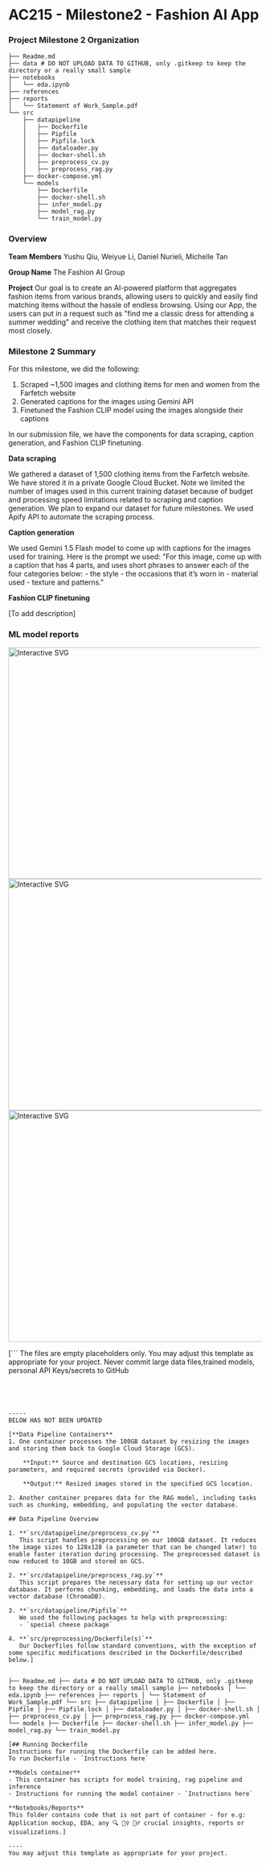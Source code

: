 # AC215 - Milestone2 - Fashion AI App

### Project Milestone 2 Organization

```
├── Readme.md
├── data # DO NOT UPLOAD DATA TO GITHUB, only .gitkeep to keep the directory or a really small sample
├── notebooks
│   └── eda.ipynb
├── references
├── reports
│   └── Statement of Work_Sample.pdf
└── src
    ├── datapipeline
    │   ├── Dockerfile
    │   ├── Pipfile
    │   ├── Pipfile.lock
    │   ├── dataloader.py
    │   ├── docker-shell.sh
    │   ├── preprocess_cv.py
    │   ├── preprocess_rag.py
    ├── docker-compose.yml
    └── models
        ├── Dockerfile
        ├── docker-shell.sh
        ├── infer_model.py
        ├── model_rag.py
        └── train_model.py
```

### Overview

**Team Members**
Yushu Qiu, Weiyue Li, Daniel Nurieli, Michelle Tan

**Group Name**
The Fashion AI Group

**Project**
Our goal is to create an AI-powered platform that aggregates fashion items from various brands, allowing users to quickly and easily find matching items without the hassle of endless browsing. Using our App, the users can put in a request such as "find me a classic dress for attending a summer wedding" and receive the clothing item that matches their request most closely.

### Milestone 2 Summary

For this milestone, we did the following: 
1. Scraped ~1,500 images and clothing items for men and women from the Farfetch website
2. Generated captions for the images using Gemini API
3. Finetuned the Fashion CLIP model using the images alongside their captions

In our submission file, we have the components for data scraping, caption generation, and Fashion CLIP finetuning. 

**Data scraping**

We gathered a dataset of 1,500 clothing items from the Farfetch website. We have stored it in a private Google Cloud Bucket. Note we limited the number of images used in this current training dataset because of budget and processing speed limitations related to scraping and caption generation. We plan to expand our dataset for future milestones. We used Apify API to automate the scraping process.

**Caption generation**

We used Gemini 1.5 Flash model to come up with captions for the images used for training. Here is the prompt we used: "For this image, come up with a caption that has 4 parts, and uses short phrases to answer each of the four categories below: - the style - the occasions that it’s worn in - material used - texture and patterns."

**Fashion CLIP finetuning**

[To add description]


### ML model reports

<a href="https://github.com/weiyueli7/AC215_FashionAI/blob/michelle-test-branch/reports/W%26B%20Chart%2010_19_2024%2C%2010_13_28%20PM%20(3).svg">
    <img src="https://github.com/weiyueli7/AC215_FashionAI/blob/michelle-test-branch/reports/W%26B%20Chart%2010_19_2024%2C%2010_13_28%20PM%20(3).svg" alt="Interactive SVG" width="600" height="460" />
</a>


<a href="https://github.com/weiyueli7/AC215_FashionAI/blob/michelle-test-branch/reports/W%26B%20Chart%2010_19_2024%2C%2010_13_28%20PM%20(1).svg">
    <img src="https://github.com/weiyueli7/AC215_FashionAI/blob/michelle-test-branch/reports/W%26B%20Chart%2010_19_2024%2C%2010_13_28%20PM%20(1).svg" alt="Interactive SVG" width="600" height="460" />
</a>


<a href="https://github.com/weiyueli7/AC215_FashionAI/blob/michelle-test-branch/reports/W%26B%20Chart%2010_19_2024%2C%2010_13_28%20PM%20(2).svg">
    <img src="https://github.com/weiyueli7/AC215_FashionAI/blob/michelle-test-branch/reports/W%26B%20Chart%2010_19_2024%2C%2010_13_28%20PM%20(2).svg" alt="Interactive SVG" width="600" height="460" />
</a>


[```
The files are empty placeholders only. You may adjust this template as appropriate for your project.
Never commit large data files,trained models, personal API Keys/secrets to GitHub
```]




-----
BELOW HAS NOT BEEN UPDATED

[**Data Pipeline Containers**
1. One container processes the 100GB dataset by resizing the images and storing them back to Google Cloud Storage (GCS).

	**Input:** Source and destination GCS locations, resizing parameters, and required secrets (provided via Docker).

	**Output:** Resized images stored in the specified GCS location.

2. Another container prepares data for the RAG model, including tasks such as chunking, embedding, and populating the vector database.

## Data Pipeline Overview

1. **`src/datapipeline/preprocess_cv.py`**
   This script handles preprocessing on our 100GB dataset. It reduces the image sizes to 128x128 (a parameter that can be changed later) to enable faster iteration during processing. The preprocessed dataset is now reduced to 10GB and stored on GCS.

2. **`src/datapipeline/preprocess_rag.py`**
   This script prepares the necessary data for setting up our vector database. It performs chunking, embedding, and loads the data into a vector database (ChromaDB).

3. **`src/datapipeline/Pipfile`**
   We used the following packages to help with preprocessing:
   - `special cheese package`

4. **`src/preprocessing/Dockerfile(s)`**
   Our Dockerfiles follow standard conventions, with the exception of some specific modifications described in the Dockerfile/described below.]


├── Readme.md ├── data # DO NOT UPLOAD DATA TO GITHUB, only .gitkeep to keep the directory or a really small sample ├── notebooks │ └── eda.ipynb ├── references ├── reports │ └── Statement of Work_Sample.pdf └── src ├── datapipeline │ ├── Dockerfile │ ├── Pipfile │ ├── Pipfile.lock │ ├── dataloader.py │ ├── docker-shell.sh │ ├── preprocess_cv.py │ ├── preprocess_rag.py ├── docker-compose.yml └── models ├── Dockerfile ├── docker-shell.sh ├── infer_model.py ├── model_rag.py └── train_model.py

[## Running Dockerfile
Instructions for running the Dockerfile can be added here.
To run Dockerfile - `Instructions here`

**Models container**
- This container has scripts for model training, rag pipeline and inference
- Instructions for running the model container - `Instructions here`

**Notebooks/Reports**
This folder contains code that is not part of container - for e.g: Application mockup, EDA, any 🔍 🕵️‍♀️ 🕵️‍♂️ crucial insights, reports or visualizations.]

----
You may adjust this template as appropriate for your project.


